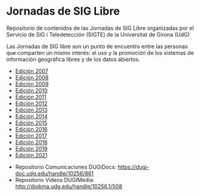 # Jornadas de SIG Libre

Repositorio de contenidos de las Jornadas de SIG Libre organizadas por el Servicio de SIG i Teledetección (SIGTE) de la Universitat de Girona (UdG)

Las Jornadas de SIG libre son un punto de encuentro entre las personas que comparten un mismo interés: el uso y la promoción de los sistemas de información geográfica libres y de los datos abiertos.

- [Edición 2007](2007)
- [Edición 2008](2008)
- [Edición 2009](2009)
- [Edición 2010](2010)
- [Edición 2011](2011)
- [Edición 2012](2012)
- [Edición 2013](2013)
- [Edición 2014](2014)
- [Edición 2015](2015)
- [Edición 2016](2016)
- [Edición 2017](2017)
- [Edición 2018](2018)
- [Edición 2019](2019)
- [Edición 2021](2021)

* Repositorio Comunicaciones DUGiDocs: https://dugi-doc.udg.edu/handle/10256/861
* Repositorio Vídeos DUGIMedia: http://diobma.udg.edu/handle/10256.1/508
